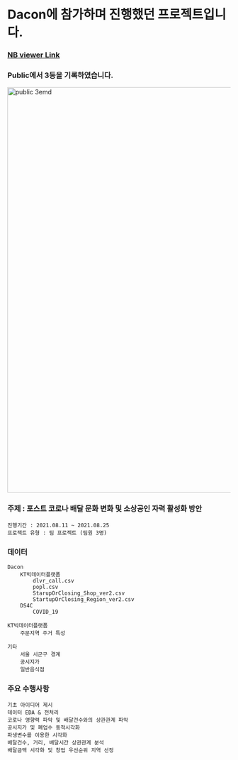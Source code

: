 # Dacon에 참가하며 진행했던 프로젝트입니다.

### [NB viewer Link](https://nbviewer.jupyter.org/github/blindinterview/Blind_Dacon/blob/main/%EB%AA%85%EC%88%98%EC%98%B9%EA%B3%BC%20%ED%95%A8%EA%BB%98%ED%95%98%EB%8A%94%20%EC%BD%94%EB%A1%9C%EB%82%98%20%EC%8B%9C%EB%8C%80%20%EB%B0%B0%EB%8B%AC%20%EB%AC%B8%ED%99%94%20%EB%B6%84%EC%84%9D_210825.ipynb)

### Public에서 3등을 기록하였습니다.
<img width="914" alt="public 3emd" src="https://user-images.githubusercontent.com/90144657/132131832-5020820b-6d54-437e-903b-7dd40d96e954.png">


### 주제 : 포스트 코로나 배달 문화 변화 및 소상공인 자력 활성화 방안

    진행기간 : 2021.08.11 ~ 2021.08.25
    프로젝트 유형 : 팀 프로젝트 (팀원 3명)

### 데이터

    Dacon
        KT빅데이터플랫폼
            dlvr_call.csv
            popl.csv
            StarupOrClosing_Shop_ver2.csv
            StartupOrClosing_Region_ver2.csv
        DS4C
            COVID_19

    KT빅데이터플랫폼
        주문지역 주거 특성

    기타
        서울 시군구 경계
        공시지가
        일반음식점

### 주요 수행사항

    기초 아이디어 제시
    데이터 EDA & 전처리
    코로나 영향력 파악 및 배달건수와의 상관관계 파악
    공시지가 및 폐업수 동적시각화
    파생변수를 이용한 시각화
    배달건수, 거리, 배달시간 상관관계 분석
    배달금액 시각화 및 창업 우선순위 지역 선정

